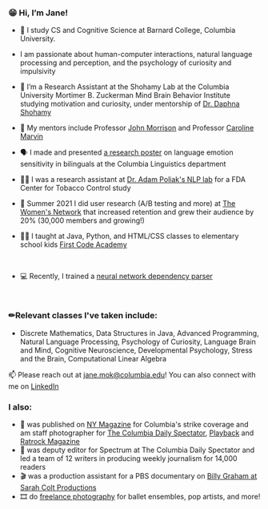 ### 😁 Hi, I’m Jane!
- 🏫 I study CS and Cognitive Science at Barnard College, Columbia University.
- I am passionate about human-computer interactions, natural language processing and perception, and the psychology of curiosity and impulsivity

- 🧠 I’m a Research Assistant at the Shohamy Lab at the Columbia University Mortimer B. Zuckerman Mind Brain Behavior Institute studying motivation and curiosity, under mentorship of [Dr. Daphna Shohamy](https://shohamylab.zuckermaninstitute.columbia.edu/)

- 📖 My mentors include Professor [John Morrison](http://www.columbia.edu/~jrm2182/) and Professor [Caroline Marvin](https://psychology.columbia.edu/content/caroline-marvin)

- 🗣️ I made and presented [a research poster](https://drive.google.com/file/d/1zvhTfajoL4BX-34z6mwYOOCsg-O-8ljD/view?usp=sharing) on language emotion sensitivity in bilinguals at the Columbia Linguistics department
- 👩‍💻 I was a research assistant at [Dr. Adam Poliak's NLP lab](https://datascience.columbia.edu/people/adam-poliak/) for a FDA Center for Tobacco Control study
- 🤸 Summer 2021 I did user research (A/B testing and more) at [The Women's Network](https://www.thewomens.network/) that increased retention and grew their audience by 20% (30,000 members and growing!)
-  👩‍🏫 I taught at Java, Python, and HTML/CSS classes to elementary school kids [First Code Academy](https://www.firstcodeacademy.com/)

<br />

- 💻 Recently, I trained a [neural network dependency parser](https://github.com/janemok/Neural-Network-Dependency-Parsing)

<br />

### ✏Relevant classes I've taken include:

- Discrete Mathematics, Data Structures in Java, Advanced Programming, Natural Language Processing, Psychology of Curiosity, Language
Brain and Mind, Cognitive Neuroscience, Developmental Psychology, Stress and the Brain, Computational Linear Algebra

📫 Please reach out at jane.mok@columbia.edu! You can also connect with me on [LinkedIn](https://www.linkedin.com/in/mokjane/)


### I also: 
- 📸 was published on [NY Magazine](https://nymag.com/intelligencer/2021/11/columbia-university-student-worker-union-strike.html) for Columbia's strike coverage and am staff photographer for [The Columbia Daily Spectator](https://www.columbiaspectator.com/visual-contributors/Jane-Mok/), [Playback](https://playback.cubacchanal.com/artist-snapshot-christina-li/) and [Ratrock Magazine](http://www.ratrockmagazine.com/feature/2021/12/14/benny-yang)
- 📰 was deputy editor for Spectrum at The Columbia Daily Spectator and led a team of 12 writers in producing weekly journalism for 14,000 readers
- 🎬 was a production assistant for a PBS documentary on [Billy Graham at Sarah Colt Productions](https://www.msnbc.com/opinion/how-billy-graham-weaponized-white-evangelical-christian-power-america-n1267874)
- 🎞 do [freelance photography](https://janemok.myportfolio.com/) for ballet ensembles, pop artists, and more!

<!---
janemok/janemok is a ✨ special ✨ repository because its `README.md` (this file) appears on your GitHub profile.
You can click the Preview link to take a look at your changes.
--->
